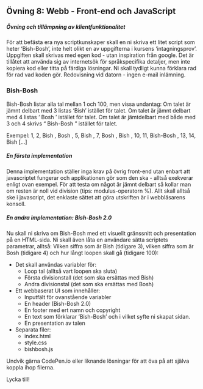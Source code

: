 ## Övning 8: Webb - Front-end och JavaScript

##### Övning och tillämpning av klientfunktionalitet

För att befästa era nya scriptkunskaper skall en ni skriva ett litet script som heter
‘Bish-Bosh’, inte helt olikt en av uppgifterna i kursens ‘intagningsprov’. Uppgiften skall
skrivas med egen kod - utan inspiration från google. Det är tillåtet att använda sig av
internetsök för språkspecifika detaljer, men inte kopiera kod eller titta på färdiga
lösningar. Ni skall tydligt kunna förklara rad för rad vad koden gör.
Redovisning vid datorn - ingen e-mail inlämning.

### Bish-Bosh
Bish-Bosh listar alla tal mellan 1 och 100, men vissa undantag: Om talet är jämnt delbart
med 3 listas ‘Bish’ istället för talet. Om talet är jämnt delbart med 4 listas ‘ Bosh ’ istället
för talet. Om talet är jämtdelbart med både med 3 och 4 skrivs “ Bish-Bosh ” istället för
talet.

Exempel:
1, 2, Bish , Bosh , 5, Bish , 7, Bosh , Bish , 10, 11, Bish-Bosh , 13, 14, Bish [...]

##### En första implementation
Denna implementation ställer inga krav på övrig front-end utan enbart att javascriptet
fungerar och applikationen gör som den ska - alltså exekverar enligt ovan exempel. För
att testa om något är jämnt delbart så kollar man om resten är noll vid division (tips:
modulus-operatorn %). Allt skall alltså ske i javascript, det enklaste sättet att göra
utskriften är i webbläsarens konsoll.

##### En andra implementation: Bish-Bosh 2.0
Nu skall ni skriva om Bish-Bosh med ett visuellt gränssnitt och presentation på en
HTML-sida. Ni skall även låta en användare sätta scriptets parametrar, alltså:
Vilken siffra som är Bish (tidigare 3), vilken siffra som är Bosh (tidigare 4) och hur långt
loopen skall gå (tidigare 100):

* Det skall användas variabler för:
  * Loop tal (alltså vart loopen ska sluta)
  * Första divisionstall (det som ska ersättas med Bish)
  * Andra divisionstal (det som ska ersättas med Bosh)
* Ett webbaserat UI som innehåller:
  * Inputfält för ovanstående variabler
  * En header (Bish-Bosh 2.0)
  * En footer med ert namn och copyright
  * En text som förklarar ‘Bish-Bosh’ och i vilket syfte ni skapat sidan.
  * En presentation av talen
* Separata filer:
  * index.html
  * style.css
  * bishbosh.js

Undvik gärna CodePen.io eller liknande lösningar för att öva på att själva koppla ihop
filerna.

Lycka till!
